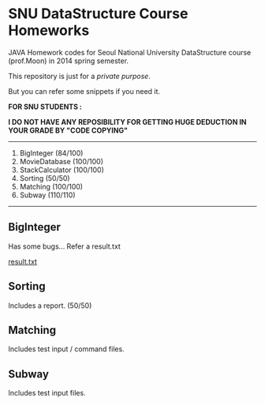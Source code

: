 # SNU DataStructure Course Homeworks

JAVA Homework codes for Seoul National University DataStructure course (prof.Moon) in 2014 spring semester.

This repository is just for a *private purpose*.  

But you can refer some snippets if you need it.  

**FOR SNU STUDENTS :**

**I DO NOT HAVE ANY REPOSIBILITY FOR GETTING HUGE DEDUCTION IN YOUR GRADE BY "CODE COPYING"**

-----
1. BigInteger (84/100)
2. MovieDatabase (100/100)
3. StackCalculator (100/100)
4. Sorting (50/50)
5. Matching (100/100)
6. Subway (110/110)

-----
## BigInteger

Has some bugs... 
Refer a result.txt 

[result.txt](https://github.com/EastskyKang/SNU_DataStructure_2014_Spring/blob/master/BigInteger/result.txt)

## Sorting

Includes a report. (50/50)

## Matching 

Includes test input / command files. 

## Subway 

Includes test input files.
